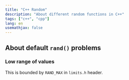 ```yaml
---
title: "C++ Random"
description: "About different random functions in C++"
tags: ["c++", "cpp"]
lang: en
usemathjax: false
---
```


## About default `rand()` problems
### Low range of values
This is bounded by `RAND_MAX` in `limits.h` header.

### 